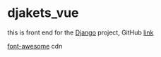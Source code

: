 # djakets_vue

this is front end for the [Django](https://github.com/Anton6896/eComVue)  project, GitHub [link](https://github.com/Anton6896/Vue_django_-vuewPart-) 

[font-awesome](https://cdnjs.com/libraries/font-awesome) cdn 